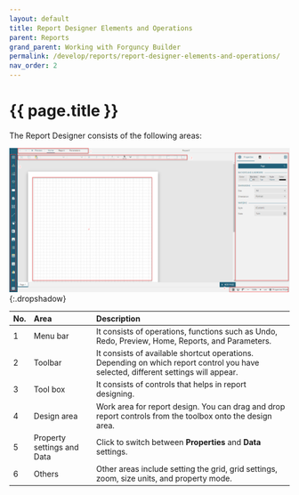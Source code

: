 ```yaml
---
layout: default
title: Report Designer Elements and Operations
parent: Reports
grand_parent: Working with Forguncy Builder
permalink: /develop/reports/report-designer-elements-and-operations/
nav_order: 2
---
```


# {{ page.title }}

The Report Designer consists of the following areas:

![report-designer-elements](/assets/images/product-images/report-designer-elements.png)
{:.dropshadow}

|No.|Area|Description|
|:--|:--|:--|
|1|Menu bar|It consists of operations, functions such as Undo, Redo, Preview, Home, Reports, and Parameters.|
|2|Toolbar|It consists of available shortcut operations. Depending on which report control you have selected, different settings will appear.|
|3|Tool box|It consists of controls that helps in report designing.| 
|4|Design area|Work area for report design. You can drag and drop report controls from the toolbox onto the design area.|
|5|Property settings and Data|Click to switch between **Properties** and **Data** settings.|
|6|Others|Other areas include setting the grid, grid settings, zoom, size units, and property mode.|


